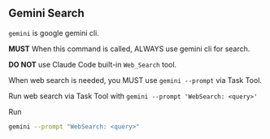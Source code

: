 ## Gemini Search

`gemini` is google gemini cli.

**MUST** When this command is called, ALWAYS use gemini cli for search.

**DO NOT** use Claude Code built-in `Web_Search` tool.

When web search is needed, you MUST use `gemini --prompt` via Task Tool.

Run web search via Task Tool with `gemini --prompt 'WebSearch: <query>'`

Run

```bash
gemini --prompt "WebSearch: <query>"
```
